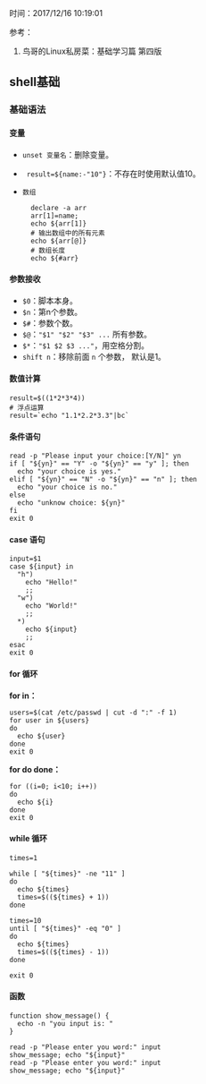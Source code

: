 时间：2017/12/16 10:19:01 

参考：  

1. 鸟哥的Linux私房菜：基础学习篇 第四版

## shell基础  

### 基础语法
#### 变量  
  
* `unset 变量名`：删除变量。
* ` result=${name:-"10"}`：不存在时使用默认值10。
* `数组`
		
		declare -a arr
		arr[1]=name;
		echo ${arr[1]}
		# 输出数组中的所有元素
		echo ${arr[@]}
		# 数组长度
		echo ${#arr}  

#### 参数接收      
* `$0`：脚本本身。  
* `$n`：第n个参数。
* `$#`：参数个数。
* `$@`：`"$1" "$2" "$3" ...` 所有参数。
* `$*`：`"$1 $2 $3 ..."`，用空格分割。
* `shift n`：移除前面 `n` 个参数， 默认是1。

#### 数值计算    

	result=$((1*2*3*4))
	# 浮点运算
	result=`echo "1.1*2.2*3.3"|bc`
 
#### 条件语句  

	read -p "Please input your choice:[Y/N]" yn
	if [ "${yn}" == "Y" -o "${yn}" == "y" ]; then
	  echo "your choice is yes."
	elif [ "${yn}" == "N" -o "${yn}" == "n" ]; then
	  echo "your choice is no."
	else
	  echo "unknow choice: ${yn}"
	fi
	exit 0
#### case 语句 

	input=$1
	case ${input} in
	  "h")
	    echo "Hello!"
	    ;;
	  "w")
	    echo "World!"
	    ;;
	  *)
	    echo ${input}
	    ;;
	esac
	exit 0

#### for 循环 

**for in：**

	users=$(cat /etc/passwd | cut -d ":" -f 1)
	for user in ${users}
	do
	  echo ${user}
	done
	exit 0
**for do done：** 

	for ((i=0; i<10; i++))
	do
	  echo ${i}
	done
	exit 0

#### while 循环

	times=1
	
	while [ "${times}" -ne "11" ]
	do
	  echo ${times}
	  times=$((${times} + 1))
	done
	
	times=10
	until [ "${times}" -eq "0" ]
	do
	  echo ${times}
	  times=$((${times} - 1))
	done
	
	exit 0
   
#### 函数
	
	function show_message() {
	  echo -n "you input is: "
	}
	
	read -p "Please enter you word:" input
	show_message; echo "${input}"
	read -p "Please enter you word:" input
	show_message; echo "${input}"